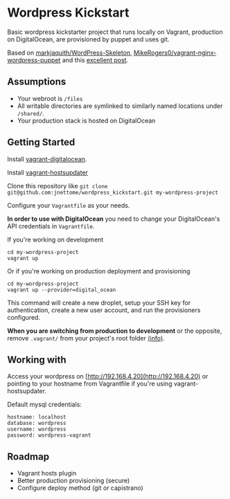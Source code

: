 # Wordpress Kickstart

Basic wordpress kickstarter project that runs locally on Vagrant, production on DigitalOcean, are provisioned by puppet and uses git.

Based on [markjaquith/WordPress-Skeleton](http://github.com/markjaquith/WordPress-Skeleton), [MikeRogers0/vagrant-nginx-wordpress-puppet](http://github.com/MikeRogers0/vagrant-nginx-wordpress-puppet) and this [excellent post](http://blog.publysher.nl/2013/07/infra-as-repo-using-vagrant-and-salt.html).

## Assumptions

  * Your webroot is `/files`
  * All writable directories are symlinked to similarly named locations under `/shared/`.
  * Your production stack is hosted on DigitalOcean

## Getting Started

Install [vagrant-digitalocean](https://github.com/smdahlen/vagrant-digitalocean).

Install [vagrant-hostsupdater](https://github.com/cogitatio/vagrant-hostsupdater)

Clone this repository like `git clone git@github.com:jnettome/wordpress_kickstart.git my-wordpress-project`

Configure your `Vagrantfile` as your needs.

__In order to use with DigitalOcean__ you need to change your DigitalOcean's API credentials in `Vagrantfile`.

If you're working on development

    cd my-wordpress-project
    vagrant up

Or if you're working on production deployment and provisioning

    cd my-wordpress-project
    vagrant up --provider=digital_ocean

This command will create a new droplet, setup your SSH key for authentication, create a new user account, and run the provisioners configured.

__When you are switching from production to development__ or the opposite, remove `.vagrant/` from your project's root folder [(info)](http://blog.publysher.nl/2013/07/infra-as-repo-using-vagrant-and-salt.html).


## Working with

Access your wordpress on [http://192.168.4.20](http://192.168.4.20) or pointing to your hostname from Vagrantfile if you're using vagrant-hostsupdater.

Default mysql credentials:

    hostname: localhost
    database: wordpress
    username: wordpress
    password: wordpress-vagrant


## Roadmap

* Vagrant hosts plugin
* Better production provisioning (secure)
* Configure deploy method (git or capistrano)
